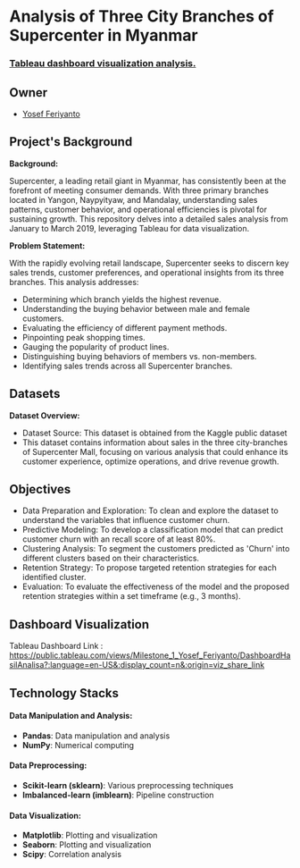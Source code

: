 # Analysis of Three City Branches of Supercenter in Myanmar

<h3 align="left"><a href="https://public.tableau.com/views/Milestone_1_Yosef_Feriyanto/DashboardHasilAnalisa?:language=en-US&:display_count=n&:origin=viz_share_link">Tableau dashboard visualization analysis.</a></h3>

## Owner

- [Yosef Feriyanto](https://www.linkedin.com/in/yosef-feriyanto-522754175/)

## Project's Background

**Background:**

Supercenter, a leading retail giant in Myanmar, has consistently been at the forefront of meeting consumer demands. With three primary branches located in Yangon, Naypyityaw, and Mandalay, understanding sales patterns, customer behavior, and operational efficiencies is pivotal for sustaining growth. This repository delves into a detailed sales analysis from January to March 2019, leveraging Tableau for data visualization.

**Problem Statement:**

With the rapidly evolving retail landscape, Supercenter seeks to discern key sales trends, customer preferences, and operational insights from its three branches. This analysis addresses:

- Determining which branch yields the highest revenue.
- Understanding the buying behavior between male and female customers.
- Evaluating the efficiency of different payment methods.
- Pinpointing peak shopping times.
- Gauging the popularity of product lines.
- Distinguishing buying behaviors of members vs. non-members.
- Identifying sales trends across all Supercenter branches.

## Datasets

**Dataset Overview:**

- Dataset Source: This dataset is obtained from the Kaggle public dataset
- This dataset contains information about sales in the three city-branches of Supercenter Mall, focusing on various analysis that could enhance its customer experience, optimize operations, and drive revenue growth.

## Objectives

- Data Preparation and Exploration: To clean and explore the dataset to understand the variables that influence customer churn.
- Predictive Modeling: To develop a classification model that can predict customer churn with an recall score of at least 80%.
- Clustering Analysis: To segment the customers predicted as 'Churn' into different clusters based on their characteristics.
- Retention Strategy: To propose targeted retention strategies for each identified cluster.
- Evaluation: To evaluate the effectiveness of the model and the proposed retention strategies within a set timeframe (e.g., 3 months).

## Dashboard Visualization

Tableau Dashboard Link : https://public.tableau.com/views/Milestone_1_Yosef_Feriyanto/DashboardHasilAnalisa?:language=en-US&:display_count=n&:origin=viz_share_link

## Technology Stacks

#### Data Manipulation and Analysis:
- **Pandas**: Data manipulation and analysis
- **NumPy**: Numerical computing

#### Data Preprocessing:
- **Scikit-learn (sklearn)**: Various preprocessing techniques
- **Imbalanced-learn (imblearn)**: Pipeline construction

#### Data Visualization:
- **Matplotlib**: Plotting and visualization
- **Seaborn**: Plotting and visualization
- **Scipy**: Correlation analysis
